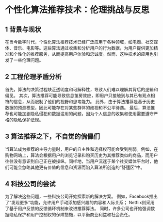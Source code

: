 # 个性化算法推荐技术：伦理挑战与反思

## 1 背景与现状
在当今数字时代，个性化算法推荐技术已经广泛应用于各种领域，如电商、社交媒体、音乐、电影等。这些算法通过收集和分析用户的行为数据，为用户提供更加精准和个性化的推荐服务，从而提高用户体验和忠诚度。然而，这种技术的应用也引发了一些伦理问题。

## 2 工程伦理矛盾分析
首先，算法的决策过程缺乏透明度和可解释性，导致人们难以理解其背后的逻辑和偏见。
其次，算法推荐可能导致信息茧房效应，即用户只接触到与其已有观点相符的信息，从而限制了他们的视野和思考能力。
此外，由于算法推荐是基于历史数据的预测模型，因此可能存在对某些群体的歧视和不公平待遇。
最后，算法推荐也可能加剧隐私侵犯和数据滥用的问题，因为个人信息的收集和使用需要遵守严格的隐私保护法规。

## 3 算法推荐之下，不自觉的傀儡们
当算法成为推荐的主导力量时，用户的自主性和选择权可能会受到削弱。例如，在购物网站上，算法会根据用户的浏览记录和购买历史为其推荐类似的商品，而用户往往没有意识到自己正在被操纵。同样地，当用户沉迷于某个社交媒体平台时，他们可能会忽略其他更有价值的信息和资源而陷入算法所创造的“舒适区”中。

## 4 科技公司的尝试
为了解决这些问题，一些科技公司开始探索新的解决方案。
例如，Facebook推出了“发现更多”功能，允许用户手动添加感兴趣的内容和人际关系；
Netflix则采用了基于用户反馈的反馈循环机制来改进推荐算法。
同时，许多公司也开始强调数据隐私保护和用户控制权的保障措施，以平衡商业利益和社会责任。
